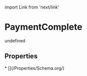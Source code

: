 import Link from 'next/link'
# PaymentComplete

undefined

## Properties

<Grid>
* [](/Properties/Schema.org/)

</Grid>

